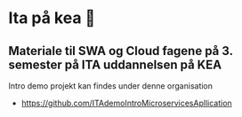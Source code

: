 # Ita på kea 👋
## Materiale til SWA og Cloud fagene på 3. semester på ITA uddannelsen på KEA 

Intro demo projekt kan findes under denne organisation 
* https://github.com/ITAdemoIntroMicroservicesApllication

<!--

**Here are some ideas to get you started:**

🙋‍♀️ A short introduction - what is your organization all about?
🌈 Contribution guidelines - how can the community get involved?
👩‍💻 Useful resources - where can the community find your docs? Is there anything else the community should know?
🍿 Fun facts - what does your team eat for breakfast?
🧙 Remember, you can do mighty things with the power of [Markdown](https://docs.github.com/github/writing-on-github/getting-started-with-writing-and-formatting-on-github/basic-writing-and-formatting-syntax)
-->
